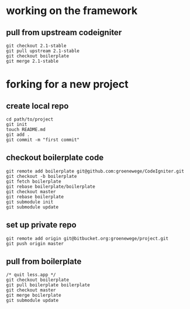 # working on the framework

## pull from upstream codeigniter

	git checkout 2.1-stable
	git pull upstream 2.1-stable
	git checkout boilerplate
	git merge 2.1-stable

# forking for a new project

## create local repo

	cd path/to/project
	git init
	touch README.md
	git add .
	git commit -m "first commit"

## checkout boilerplate code

	git remote add boilerplate git@github.com:groenewege/CodeIgniter.git
	git checkout -b boilerplate
	git fetch boilerplate
	git rebase boilerplate/boilerplate
	git checkout master
	git rebase boilerplate
	git submodule init
	git submodule update

## set up private repo

	git remote add origin git@bitbucket.org:groenewege/project.git
	git push origin master

## pull from boilerplate

	/* quit less.app */
	git checkout boilerplate
	git pull boilerplate boilerplate
	git checkout master
	git merge boilerplate
	git submodule update

